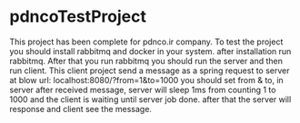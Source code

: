 # pdncoTestProject
This project has been complete for pdnco.ir company. 
To test the project you should install rabbitmq and docker in your system. after installation run rabbitmq.
After that you run rabbitmq you should run the server and then run client.
This client project send a message as a spring request to server at blow url:
localhost:8080/?from=1&to=1000
you should set from & to, in server after received message, server will sleep 1ms from counting 1 to 1000 and the client is waiting until server job done.
after that the server will response and client see the message.
